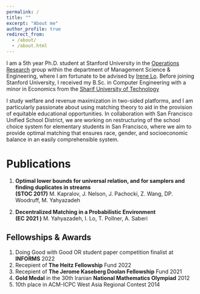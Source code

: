 ```yaml
---
permalink: /
title: ""
excerpt: "About me"
author_profile: true
redirect_from: 
  - /about/
  - /about.html
---
```



I am a 5th year Ph.D. student at Stanford University in the [Operations Research](https://or.stanford.edu/) group within the department of Management Science & Engineering, where I am fortunate to be advised by [Irene Lo](https://sites.google.com/view/irene-lo). Before joining Stanford University, I received my B.Sc. in Computer Engineering with a minor in Economics from the [Sharif University of Technology](https://en.sharif.edu/)  

I study welfare and revenue maximization in two-sided platforms, and I am particularly passionate about using matching theory to aid in the provision of equitable educational opportunities. 
In collaboration with San Francisco Unified School District, 
we are working on restructuring of the school choice system for elementary students in San Francisco,
 where we aim to provide optimal matching that ensures race, gender, and socioeconomic balance in an easily comprehensible system.


Publications
======
1. **Optimal lower bounds for universal relation, and for samplers and finding duplicates in streams**  
**(STOC 2017)** M. Kapralov, J. Nelson, J. Pachocki, Z. Wang, DP. Woodruff, M. Yahyazadeh  


1. **Decentralized Matching in a Probabilistic Environment**  
**(EC 2021 )** M. Yahyazadeh, I. Lo, T. Pollner, A. Saberi
 


Fellowships & Awards
------
1. Doing Good with Good OR student paper competition finalist at **INFORMS** 2022
1. Recepient of **The Heitz Fellowship** Fund 2022
1. Recepient of **The Jerome Kaseberg Doolan Fellowship** Fund 2021
1. **Gold Medal** in the 30th Iranian **National Mathematics Olympiad** 2012
1. 10th place in ACM-ICPC West Asia Regional Contest 2014

